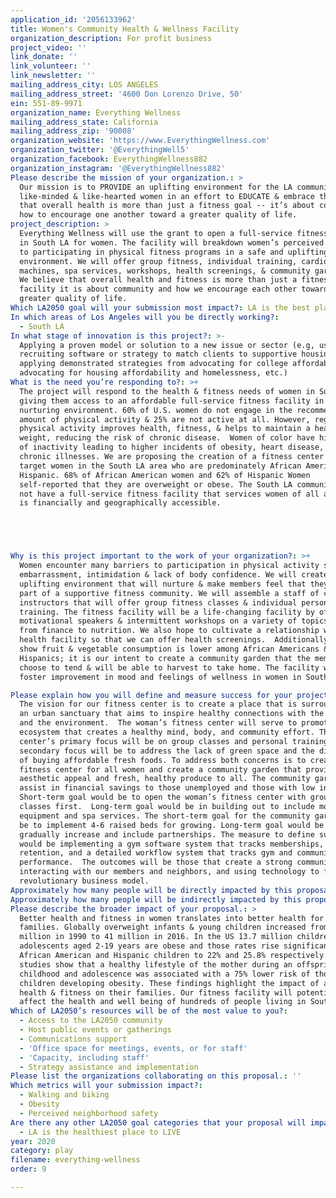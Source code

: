 ```yaml
---
application_id: '2056133962'
title: Women's Community Health & Wellness Facility
organization_description: For profit business
project_video: ''
link_donate: ''
link_volunteer: ''
link_newsletter: ''
mailing_address_city: LOS ANGELES
mailing_address_street: '4600 Don Lorenzo Drive, 50'
ein: 551-89-9971
organization_name: Everything Wellness
mailing_address_state: California
mailing_address_zip: '90008'
organization_website: 'https://www.EverythingWellness.com'
organization_twitter: '@EverythingWell5'
organization_facebook: EverythingWellness882
organization_instagram: '@EverythingWellness882'
Please describe the mission of your organization.: >
  Our mission is to PROVIDE an uplifting environment for the LA community of
  like-minded & like-hearted women in an effort to EDUCATE & embrace the concept
  that overall health is more than just a fitness goal -- it’s about community &
  how to encourage one another toward a greater quality of life.  
project_description: >
  Everything Wellness will use the grant to open a full-service fitness facility
  in South LA for women. The facility will breakdown women’s perceived barriers
  to participating in physical fitness programs in a safe and uplifting
  environment. We will offer group fitness, individual training, cardio, weight
  machines, spa services, workshops, health screenings, & community gardening.
  We believe that overall health and fitness is more than just a fitness
  facility it is about community and how we encourage each other toward a
  greater quality of life.
Which LA2050 goal will your submission most impact?: LA is the best place to PLAY
In which areas of Los Angeles will you be directly working?:
  - South LA
In what stage of innovation is this project?: >-
  Applying a proven model or solution to a new issue or sector (e.g, using a job
  recruiting software or strategy to match clients to supportive housing sites,
  applying demonstrated strategies from advocating for college affordability to
  advocating for housing affordability and homelessness, etc.)
What is the need you’re responding to?: >+
  The project will respond to the health & fitness needs of women in South LA
  giving them access to an affordable full-service fitness facility in a safe &
  nurturing environment. 60% of U.S. women do not engage in the recommended
  amount of physical activity & 25% are not active at all. However, regular
  physical activity improves health, fitness, & helps to maintain a healthy
  weight, reducing the risk of chronic disease.  Women of color have high rates
  of inactivity leading to higher incidents of obesity, heart disease, and other
  chronic illnesses. We are proposing the creation of a fitness center that will
  target women in the South LA area who are predominately African American and
  Hispanic. 68% of African American women and 62% of Hispanic Women
  self-reported that they are overweight or obese. The South LA community does
  not have a full-service fitness facility that services women of all ages that
  is financially and geographically accessible. 





Why is this project important to the work of your organization?: >+
  Women encounter many barriers to participation in physical activity such as
  embarrassment, intimidation & lack of body confidence. We will create an
  uplifting environment that will nurture & make members feel that they are a
  part of a supportive fitness community. We will assemble a staff of certified
  instructors that will offer group fitness classes & individual personal
  training. The fitness facility will be a life-changing facility by offering
  motivational speakers & intermittent workshops on a variety of topics ranging
  from finance to nutrition. We also hope to cultivate a relationship with a
  health facility so that we can offer health screenings.  Additionally, studies
  show fruit & vegetable consumption is lower among African Americans &
  Hispanics; it is our intent to create a community garden that the members can
  choose to tend & will be able to harvest to take home. The facility will help
  foster improvement in mood and feelings of wellness in women in South LA.

Please explain how you will define and measure success for your project.: >-
  The vision for our fitness center is to create a place that is surrounded by
  an urban sanctuary that aims to inspire healthy connections with the community
  and the environment.  The woman’s fitness center will serve to promote an
  ecosystem that creates a healthy mind, body, and community effort. The Fitness
  center’s primary focus will be on group classes and personal training. A
  secondary focus will be to address the lack of green space and the difficulty
  of buying affordable fresh foods. To address both concerns is to create a
  fitness center for all women and create a community garden that provides
  aesthetic appeal and fresh, healthy produce to all. The community garden will
  assist in financial savings to those unemployed and those with low incomes.
  Short-term goal would be to open the woman’s fitness center with group fitness
  classes first.  Long-term goal would be in building out to include more
  equipment and spa services. The short-term goal for the community garden would
  be to implement 4-6 raised beds for growing. Long-term goal would be to
  gradually increase and include partnerships. The measure to define success
  would be implementing a gym software system that tracks memberships,
  retention, and a detailed workflow system that tracks gym and community garden
  performance.  The outcomes will be those that create a strong community,
  interacting with our members and neighbors, and using technology to frame this
  revolutionary business model.
Approximately how many people will be directly impacted by this proposal?: '800'
Approximately how many people will be indirectly impacted by this proposal?: '2400'
Please describe the broader impact of your proposal.: >
  Better health and fitness in women translates into better health for their
  families. Globally overweight infants & young children increased from 32
  million in 1990 to 41 million in 2016. In the US 13.7 million children and
  adolescents aged 2-19 years are obese and those rates rise significantly for
  African American and Hispanic children to 22% and 25.8% respectively. Other
  studies show that a healthy lifestyle of the mother during an offspring’s
  childhood and adolescence was associated with a 75% lower risk of those
  children developing obesity. These findings highlight the impact of a mother’s
  health & fitness on their families. Our fitness facility will potentially
  affect the health and well being of hundreds of people living in South LA.
Which of LA2050’s resources will be of the most value to you?:
  - Access to the LA2050 community
  - Host public events or gatherings
  - Communications support
  - 'Office space for meetings, events, or for staff'
  - 'Capacity, including staff'
  - Strategy assistance and implementation
Please list the organizations collaborating on this proposal.: ''
Which metrics will your submission impact?:
  - Walking and biking
  - Obesity
  - Perceived neighborhood safety
Are there any other LA2050 goal categories that your proposal will impact?:
  - LA is the healthiest place to LIVE
year: 2020
category: play
filename: everything-wellness
order: 9

---
```

